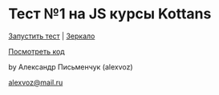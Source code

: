 # Тест №1 на JS курсы Kottans

[Запустить тест](http://alexvoz.github.io/kottans-js-test1/) | [Зеркало](https://dl.dropboxusercontent.com/u/19162525/kottans-js-test1/index.html)

[Посмотреть код](https://github.com/alexvoz/kottans-js-test1/tree/master/source)

by Александр Письменчук (alexvoz)

alexvoz@mail.ru
